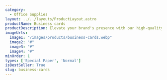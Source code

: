 ```yaml
---
category:
  - Office Supplies
layout: ../../layouts/ProductLayout.astro
productName: Business cards
productDescription: Elevate your brand's presence with our high-quality Business cards, crafted to make a lasting impression. Perfect for businesses aiming to stand out with professional and vibrant marketing materials.
imageUrls:
  image1: "/images/products/business-cards.webp"
  image2: "#"
  image3: "#"
  image4: "#"
minOrder: 1
types: ['Special Paper', 'Normal']
isBestSeller: True
slug: business-cards
---
```


